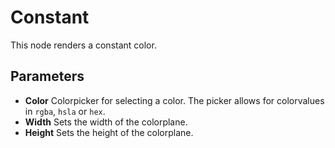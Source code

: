 # Constant

This node renders a constant color.

## Parameters

- **Color** Colorpicker for selecting a color. The picker allows for colorvalues in `rgba`, `hsla` or `hex`.
- **Width** Sets the width of the colorplane.
- **Height** Sets the height of the colorplane.
